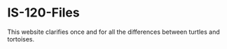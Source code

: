 # IS-120-Files
This website clarifies once and for all the differences between turtles and tortoises.
